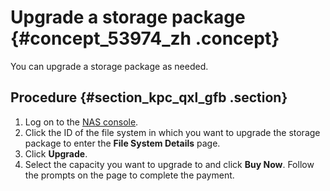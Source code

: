 # Upgrade a storage package {#concept_53974_zh .concept}

You can upgrade a storage package as needed.

## Procedure {#section_kpc_qxl_gfb .section}

1.  Log on to the [NAS console](https://partners-intl.console.aliyun.com/#/nas).
2.  Click the ID of the file system in which you want to upgrade the storage package to enter the **File System Details** page.
3.  Click **Upgrade**.
4.  Select the capacity you want to upgrade to and click **Buy Now**. Follow the prompts on the page to complete the payment.

